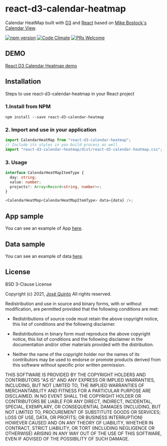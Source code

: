 # react-d3-calendar-heatmap

Calendar HeatMap built with [D3](https://github.com/d3)
and [React](https://facebook.github.io/react) based on [Mike Bostock´s Calendar View](https://observablehq.com/@d3/calendar-view).

[![npm version](https://badge.fury.io/js/react-d3-calendar-heatmap.svg)](https://badge.fury.io/js/react-d3-calendar-heatmap)
[![Code Climate](https://codeclimate.com/github/jquintozamora/react-d3-calendar-heatmap/badges/gpa.svg)](https://codeclimate.com/github/jquintozamora/react-d3-calendar-heatmap)
[![PRs Welcome](https://img.shields.io/badge/PRs-welcome-brightgreen.svg)](Readme.md#want-to-contribute)

## DEMO

[React D3 Calendar Heatmap demo](https://jquintozamora.github.io/react-d3-calendar-heatmap)

## Installation

Steps to use react-d3-calendar-heatmap in your React project

### 1.Install from NPM

```
npm install --save react-d3-calendar-heatmap
```

### 2. Import and use in your application

```js
import CalendarHeatMap from "react-d3-calendar-heatmap";
// Include its styles in you build process as well
import "react-d3-calendar-heatmap/dist/react-d3-calendar-heatmap.css";
```

### 3. Usage

```ts
interface CalendarHeatMapItemType {
  day: string;
  value: number;
  projects?: Array<Record<string, number>>;
}

<CalendarHeatMap<CalendarHeatMapItemType> data={data} />;
```

## App sample

You can see an example of App [here](https://github.com/jquintozamora/react-d3-calendar-heatmap/blob/main/demo/App/App.tsx).

## Data sample

You can see an example of data [here](https://github.com/jquintozamora/react-d3-calendar-heatmap/blob/main/demo/data/data.ts).

## License

BSD 3-Clause License

Copyright (c) 2021, [José Quinto](https://blog.josequinto.com)
All rights reserved.

Redistribution and use in source and binary forms, with or without
modification, are permitted provided that the following conditions are met:

- Redistributions of source code must retain the above copyright notice, this
  list of conditions and the following disclaimer.

- Redistributions in binary form must reproduce the above copyright notice,
  this list of conditions and the following disclaimer in the documentation
  and/or other materials provided with the distribution.

- Neither the name of the copyright holder nor the names of its
  contributors may be used to endorse or promote products derived from
  this software without specific prior written permission.

THIS SOFTWARE IS PROVIDED BY THE COPYRIGHT HOLDERS AND CONTRIBUTORS "AS IS"
AND ANY EXPRESS OR IMPLIED WARRANTIES, INCLUDING, BUT NOT LIMITED TO, THE
IMPLIED WARRANTIES OF MERCHANTABILITY AND FITNESS FOR A PARTICULAR PURPOSE ARE
DISCLAIMED. IN NO EVENT SHALL THE COPYRIGHT HOLDER OR CONTRIBUTORS BE LIABLE
FOR ANY DIRECT, INDIRECT, INCIDENTAL, SPECIAL, EXEMPLARY, OR CONSEQUENTIAL
DAMAGES (INCLUDING, BUT NOT LIMITED TO, PROCUREMENT OF SUBSTITUTE GOODS OR
SERVICES; LOSS OF USE, DATA, OR PROFITS; OR BUSINESS INTERRUPTION) HOWEVER
CAUSED AND ON ANY THEORY OF LIABILITY, WHETHER IN CONTRACT, STRICT LIABILITY,
OR TORT (INCLUDING NEGLIGENCE OR OTHERWISE) ARISING IN ANY WAY OUT OF THE USE
OF THIS SOFTWARE, EVEN IF ADVISED OF THE POSSIBILITY OF SUCH DAMAGE.
